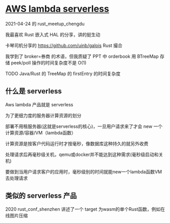 # [AWS lambda serverless](/2021/04/aws_lambda_serverless.md)

2021-04-24 的 rust_meetup_chengdu

我最喜欢 Rust 嵌入式 HAL 的分享，讲的挺生动

卡琴司机分享的 <https://github.com/uinb/galois> Rust 撮合

我学到了 broker=券商 的术语，但我质疑了 PPT 中 orderbook 用 BTreeMap 存储 peek/poll 操作的时间复杂度不是 O(1)

TODO Java/Rust 的 TreeMap 的 firstEntry 的时间复杂度

## 什么是 serverless

Aws lambda 产品就是 serverless

为了更细力度的服务器计算资源的划分

部署不用租服务器(这就是serverless的核心)，一旦用户请求来了才会 new 一个计算资源/容器/VM（lambda函数）

计算资源是按客户代码运行时才按毫秒，像数据库这种持久的就另外收费

处理请求后再毫秒级关机，qemu或docker并不能达到这种需求(毫秒级启动和关机)

要做到当用户请求客户的应用时，毫秒级别的时间就能new一个lambda函数VM去处理请求

## 类似的 serverless 产品

2020 rust_conf_shenzhen 讲述了一个 target 为wasm的单个Rust函数，例如在线图片压缩
